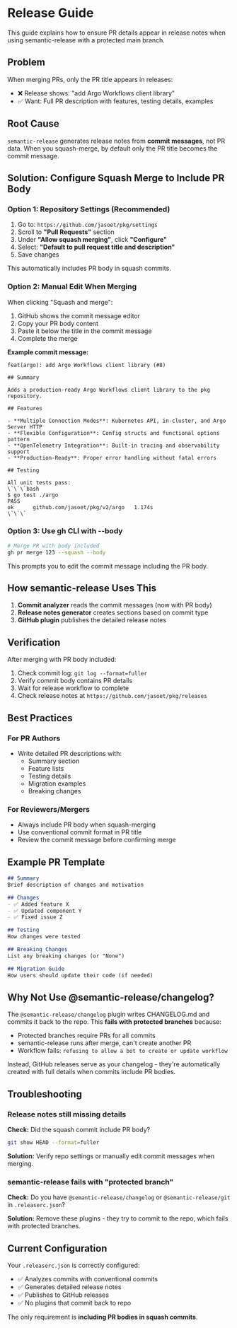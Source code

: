 # Release Guide

This guide explains how to ensure PR details appear in release notes when using semantic-release with a protected main branch.

## Problem

When merging PRs, only the PR title appears in releases:
- ❌ Release shows: "add Argo Workflows client library"
- ✅ Want: Full PR description with features, testing details, examples

## Root Cause

`semantic-release` generates release notes from **commit messages**, not PR data. When you squash-merge, by default only the PR title becomes the commit message.

## Solution: Configure Squash Merge to Include PR Body

### Option 1: Repository Settings (Recommended)

1. Go to: `https://github.com/jasoet/pkg/settings`
2. Scroll to **"Pull Requests"** section
3. Under **"Allow squash merging"**, click **"Configure"**
4. Select: **"Default to pull request title and description"**
5. Save changes

This automatically includes PR body in squash commits.

### Option 2: Manual Edit When Merging

When clicking "Squash and merge":
1. GitHub shows the commit message editor
2. Copy your PR body content
3. Paste it below the title in the commit message
4. Complete the merge

**Example commit message:**
```
feat(argo): add Argo Workflows client library (#8)

## Summary

Adds a production-ready Argo Workflows client library to the pkg repository.

## Features

- **Multiple Connection Modes**: Kubernetes API, in-cluster, and Argo Server HTTP
- **Flexible Configuration**: Config structs and functional options pattern
- **OpenTelemetry Integration**: Built-in tracing and observability support
- **Production-Ready**: Proper error handling without fatal errors

## Testing

All unit tests pass:
\`\`\`bash
$ go test ./argo
PASS
ok      github.com/jasoet/pkg/v2/argo   1.174s
\`\`\`
```

### Option 3: Use gh CLI with --body

```bash
# Merge PR with body included
gh pr merge 123 --squash --body
```

This prompts you to edit the commit message including the PR body.

## How semantic-release Uses This

1. **Commit analyzer** reads the commit messages (now with PR body)
2. **Release notes generator** creates sections based on commit type
3. **GitHub plugin** publishes the detailed release notes

## Verification

After merging with PR body included:

1. Check commit log: `git log --format=fuller`
2. Verify commit body contains PR details
3. Wait for release workflow to complete
4. Check release notes at `https://github.com/jasoet/pkg/releases`

## Best Practices

### For PR Authors
- Write detailed PR descriptions with:
  - Summary section
  - Feature lists
  - Testing details
  - Migration examples
  - Breaking changes

### For Reviewers/Mergers
- Always include PR body when squash-merging
- Use conventional commit format in PR title
- Review the commit message before confirming merge

## Example PR Template

```markdown
## Summary
Brief description of changes and motivation

## Changes
- ✅ Added feature X
- ✅ Updated component Y
- ✅ Fixed issue Z

## Testing
How changes were tested

## Breaking Changes
List any breaking changes (or "None")

## Migration Guide
How users should update their code (if needed)
```

## Why Not Use @semantic-release/changelog?

The `@semantic-release/changelog` plugin writes CHANGELOG.md and commits it back to the repo. This **fails with protected branches** because:
- Protected branches require PRs for all commits
- semantic-release runs after merge, can't create another PR
- Workflow fails: `refusing to allow a bot to create or update workflow`

Instead, GitHub releases serve as your changelog - they're automatically created with full details when commits include PR bodies.

## Troubleshooting

### Release notes still missing details

**Check:** Did the squash commit include PR body?
```bash
git show HEAD --format=fuller
```

**Solution:** Verify repo settings or manually edit commit messages when merging.

### semantic-release fails with "protected branch"

**Check:** Do you have `@semantic-release/changelog` or `@semantic-release/git` in `.releaserc.json`?

**Solution:** Remove these plugins - they try to commit to the repo, which fails with protected branches.

## Current Configuration

Your `.releaserc.json` is correctly configured:
- ✅ Analyzes commits with conventional commits
- ✅ Generates detailed release notes
- ✅ Publishes to GitHub releases
- ✅ No plugins that commit back to repo

The only requirement is **including PR bodies in squash commits**.
